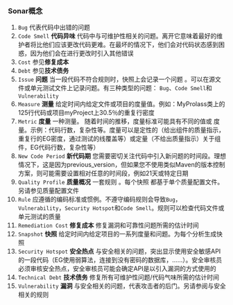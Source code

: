 ### Sonar概念
1. ``Bug`` 代表代码中出错的问题
2. ``Code Smell`` **代码异味** 代码中与可维护性相关的问题。离开它意味着最好的维护者将比他们应该更改代码更难。在最坏的情况下，他们会对代码状态感到困惑，因为他们会在进行更改时引入其他错误
3. ``Cost`` 参见**修复成本**
4. ``Debt`` 参见**技术债务**
5. ``Issue`` **问题** 当一段代码不符合规则时，快照上会记录一个问题 。可以在源文件或单元测试文件上记录问题。有三种类型的问题： ``Bug``、``Code Smell``和``Vulnerability``
6. ``Measure`` **测量** 给定时间内给定文件或项目的度量值。例如：MyProlass类上的125行代码或项目myProject上30.5％的重复行密度
7. ``Metric`` **度量** 一种测量。 随着时间的推移，度量标准可能具有不同的值或 度量。示例：代码行数，复杂性等。度量可以是定性的（给出组件的质量指示，重复行的EG密度，通过测试的线覆盖等）或定量（不给出质量指示）关于组件，EG代码行数，复杂性等）
8. ``New Code Period`` **新代码期** 您需要密切关注代码中引入新问题的时间段。理想情况下，这是因为previous_version，但如果您不使用类似Maven的版本控制方案，则可能需要设置相对任意的时间段，例如21天或特定日期
9. ``Quality Profile`` **质量概况** 一套规则 。每个快照 都基于单个质量配置文件。另请参见质量配置文件
10. ``Rule`` 应遵循的编码标准或惯例。不遵守编码规则会导致``Bug``，``Vulnerability``，``Security Hotspot``和``Code Smell``。规则可以检查代码文件或单元测试的质量
11. ``Remediation Cost`` **修复成本** 修复漏洞和可靠性问题所需的估计时间
12. ``Snapshot`` **快照** 给定时间内给定项目的一系列度量和问题。为每个分析生成快照
13. ``Security Hotspot`` **安全热点** 与安全相关的问题，突出显示使用安全敏感API的一段代码（EG使用弱算法，连接到没有密码的数据库，......）。安全审核员必须审核安全热点，安全审核员可能会确定API是以引入漏洞的方式使用的
14. ``Technical Debt`` **技术债务** 修复所有可维护性问题/代码气味所需的估计时间
15. ``Vulnerability`` **漏洞** 与安全相关的问题，代表攻击者的后门。另请参阅与安全相关的规则
